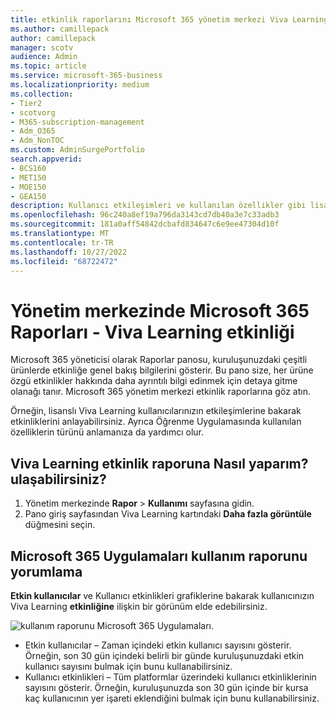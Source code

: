 ```yaml
---
title: etkinlik raporlarını Microsoft 365 yönetim merkezi Viva Learning
ms.author: camillepack
author: camillepack
manager: scotv
audience: Admin
ms.topic: article
ms.service: microsoft-365-business
ms.localizationpriority: medium
ms.collection:
- Tier2
- scotvorg
- M365-subscription-management
- Adm_O365
- Adm_NonTOC
ms.custom: AdminSurgePortfolio
search.appverid:
- BCS160
- MET150
- MOE150
- GEA150
description: Kullanıcı etkileşimleri ve kullanılan özellikler gibi lisanslı Viva Learning kullanıcı etkinliğini anlamak için bir Microsoft 365 Viva Learning etkinlik raporu alın.
ms.openlocfilehash: 96c240a8ef19a796da3143cd7db40a3e7c33adb3
ms.sourcegitcommit: 181a0aff54842dcbafd834647c6e9ee47304d10f
ms.translationtype: MT
ms.contentlocale: tr-TR
ms.lasthandoff: 10/27/2022
ms.locfileid: "68722472"
---
```

# <a name="microsoft-365-reports-in-the-admin-center---viva-learning-activity"></a>Yönetim merkezinde Microsoft 365 Raporları - Viva Learning etkinliği

Microsoft 365 yöneticisi olarak Raporlar panosu, kuruluşunuzdaki çeşitli ürünlerde etkinliğe genel bakış bilgilerini gösterir. Bu pano size, her ürüne özgü etkinlikler hakkında daha ayrıntılı bilgi edinmek için detaya gitme olanağı tanır. Microsoft 365 yönetim merkezi etkinlik raporlarına göz atın. 

Örneğin, lisanslı Viva Learning kullanıcılarınızın etkileşimlerine bakarak etkinliklerini anlayabilirsiniz. Ayrıca Öğrenme Uygulamasında kullanılan özelliklerin türünü anlamanıza da yardımcı olur.

## <a name="how-do-i-get-to-the-to-the-viva-learning-activity-report"></a>Viva Learning etkinlik raporuna Nasıl yaparım? ulaşabilirsiniz?  

1. Yönetim merkezinde **Rapor** > **Kullanımı** sayfasına gidin. 
2. Pano giriş sayfasından Viva Learning kartındaki **Daha fazla görüntüle** düğmesini seçin. 

## <a name="interpret-the-microsoft-365-apps-usage-report"></a>Microsoft 365 Uygulamaları kullanım raporunu yorumlama

**Etkin kullanıcılar** ve Kullanıcı etkinlikleri grafiklerine bakarak kullanıcınızın Viva Learning **etkinliğine** ilişkin bir görünüm elde edebilirsiniz.

![kullanım raporunu Microsoft 365 Uygulamaları.](../../media/viva-learning-charts.png)

- Etkin kullanıcılar – Zaman içindeki etkin kullanıcı sayısını gösterir. Örneğin, son 30 gün içindeki belirli bir günde kuruluşunuzdaki etkin kullanıcı sayısını bulmak için bunu kullanabilirsiniz.
- Kullanıcı etkinlikleri – Tüm platformlar üzerindeki kullanıcı etkinliklerinin sayısını gösterir. Örneğin, kuruluşunuzda son 30 gün içinde bir kursa kaç kullanıcının yer işareti eklendiğini bulmak için bunu kullanabilirsiniz.
 
